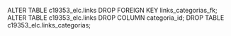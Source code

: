 ALTER TABLE c19353_elc.links DROP FOREIGN KEY links_categorias_fk;
ALTER TABLE c19353_elc.links DROP COLUMN categoria_id;
DROP TABLE c19353_elc.links_categorias;
